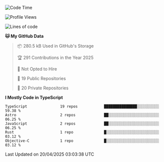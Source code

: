 <!--START_SECTION:waka-->
![Code Time](http://img.shields.io/badge/Code%20Time-3%2C362%20hrs%2046%20mins-blue)

![Profile Views](http://img.shields.io/badge/Profile%20Views-0-blue)

![Lines of code](https://img.shields.io/badge/From%20Hello%20World%20I%27ve%20Written-2.9%20million%20lines%20of%20code-blue)

**🐱 My GitHub Data** 

> 📦 280.5 kB Used in GitHub's Storage 
 > 
> 🏆 291 Contributions in the Year 2025
 > 
> 🚫 Not Opted to Hire
 > 
> 📜 19 Public Repositories 
 > 
> 🔑 20 Private Repositories 
 > 
**I Mostly Code in TypeScript** 

```text
TypeScript               19 repos            ███████████████░░░░░░░░░░   59.38 % 
Astro                    2 repos             ██░░░░░░░░░░░░░░░░░░░░░░░   06.25 % 
JavaScript               2 repos             ██░░░░░░░░░░░░░░░░░░░░░░░   06.25 % 
Rust                     1 repo              █░░░░░░░░░░░░░░░░░░░░░░░░   03.12 % 
Objective-C              1 repo              █░░░░░░░░░░░░░░░░░░░░░░░░   03.12 % 
```




 Last Updated on 20/04/2025 03:03:38 UTC
<!--END_SECTION:waka-->